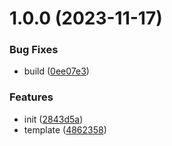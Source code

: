 # 1.0.0 (2023-11-17)

### Bug Fixes

-   build ([0ee07e3](https://github.com/x-wink/sql-builder/commit/0ee07e32c44a1e6ca6fac5f1611c5e4459c25bcc))

### Features

-   init ([2843d5a](https://github.com/x-wink/sql-builder/commit/2843d5a8db60f2278044c7823eafb7ed44125eb7))
-   template ([4862358](https://github.com/x-wink/sql-builder/commit/4862358c51de3df9278781101cdd4584825d9fba))
